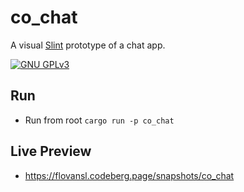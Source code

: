 <!--
SPDX-FileCopyrightText: 2022 Florian Blasius <co_sl@tutanota.com>
SPDX-License-Identifier: GPL-3.0-only
-->

# co_chat

A visual [Slint](https://slint-ui.com/) prototype of a chat app.

[![GNU GPLv3](https://img.shields.io/badge/license-GPLv3-green.svg)](../../LICENSES/GPL-3.0-only.txt)

## Run 

* Run from root `cargo run -p co_chat`

## Live Preview

* https://flovansl.codeberg.page/snapshots/co_chat